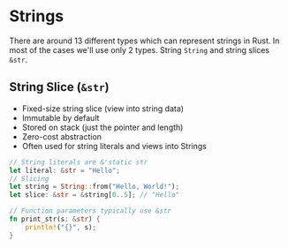 # Strings
There are around 13 different types which can represent strings in Rust. In most of the cases we'll use only 2 types. String `String`  and string slices `&str`.
## String Slice (`&str`)
- Fixed-size string slice (view into string data)
- Immutable by default
- Stored on stack (just the pointer and length)
- Zero-cost abstraction
- Often used for string literals and views into Strings
```rust
// String literals are &'static str 
let literal: &str = "Hello";
// Slicing
let string = String::from("Hello, World!");
let slice: &str = &string[0..5]; // "Hello" 

// Function parameters typically use &str 
fn print_str(s: &str) {
	println!("{}", s);
}
```
